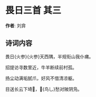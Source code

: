 # 畏日三首  其三

**作者**: 刘弇

## 诗词内容

畏日{火参}{火参}天西隅，半规衔山我仆痡。

招提访寻数里近，牛羊断续前村孤。

扬尘动满垢腻爪，好风不借清凉躯。

目送长云下埼𥐟，𪉑{鸟乚}愁对陂阴凫。

